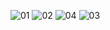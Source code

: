 ![01](https://github.com/Seyed-ALI-Dashti/days-of-week/assets/113707660/fd860d42-61d1-48f9-b154-57b0d6e8cdba)
![02](https://github.com/Seyed-ALI-Dashti/days-of-week/assets/113707660/56a0f027-173c-4e03-b44d-745d5200c6df)
![04](https://github.com/Seyed-ALI-Dashti/days-of-week/assets/113707660/9b2ef7d2-a030-4e6d-9357-5b0455f44889) ![03](https://github.com/Seyed-ALI-Dashti/days-of-week/assets/113707660/1b1197e0-8f73-4f3a-aaa9-ffc455b9f2b5)
